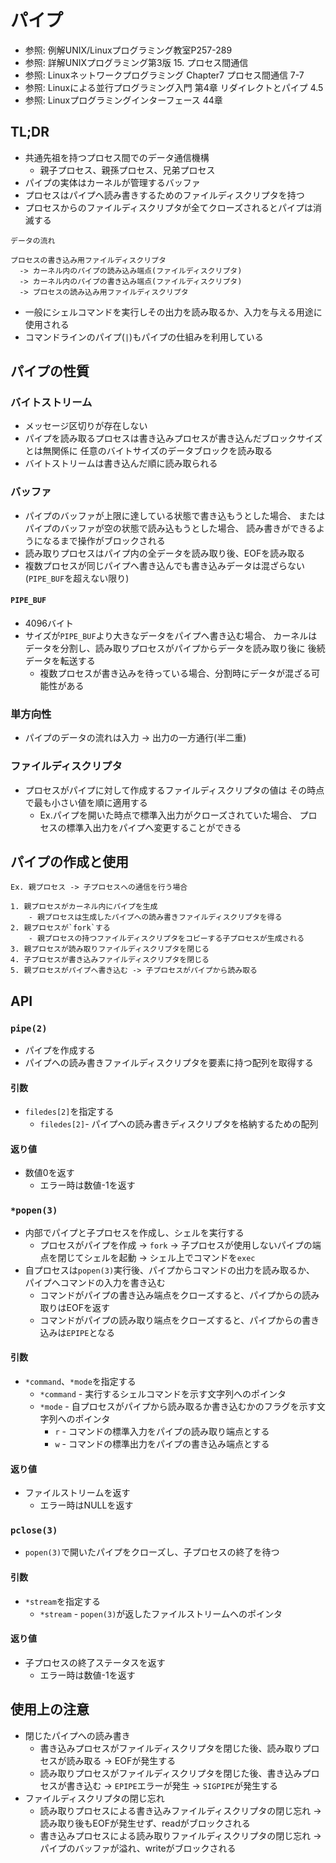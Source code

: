 # パイプ
- 参照: 例解UNIX/Linuxプログラミング教室P257-289
- 参照: 詳解UNIXプログラミング第3版 15. プロセス間通信
- 参照: Linuxネットワークプログラミング Chapter7 プロセス間通信 7-7
- 参照: Linuxによる並行プログラミング入門 第4章 リダイレクトとパイプ 4.5
- 参照: Linuxプログラミングインターフェース 44章

## TL;DR
- 共通先祖を持つプロセス間でのデータ通信機構
  - 親子プロセス、親孫プロセス、兄弟プロセス
- パイプの実体はカーネルが管理するバッファ
- プロセスはパイプへ読み書きするためのファイルディスクリプタを持つ
- プロセスからのファイルディスクリプタが全てクローズされるとパイプは消滅する

```
データの流れ

プロセスの書き込み用ファイルディスクリプタ
  -> カーネル内のパイプの読み込み端点(ファイルディスクリプタ)
  -> カーネル内のパイプの書き込み端点(ファイルディスクリプタ)
  -> プロセスの読み込み用ファイルディスクリプタ
```

- 一般にシェルコマンドを実行しその出力を読み取るか、入力を与える用途に使用される
- コマンドラインのパイプ(`|`)もパイプの仕組みを利用している

## パイプの性質
### バイトストリーム
- メッセージ区切りが存在しない
- パイプを読み取るプロセスは書き込みプロセスが書き込んだブロックサイズとは無関係に
  任意のバイトサイズのデータブロックを読み取る
- バイトストリームは書き込んだ順に読み取られる

### バッファ
- パイプのバッファが上限に達している状態で書き込もうとした場合、
  またはパイプのバッファが空の状態で読み込もうとした場合、
  読み書きができるようになるまで操作がブロックされる
- 読み取りプロセスはパイプ内の全データを読み取り後、EOFを読み取る
- 複数プロセスが同じパイプへ書き込んでも書き込みデータは混ざらない
  (`PIPE_BUF`を超えない限り)

#### `PIPE_BUF`
- 4096バイト
- サイズが`PIPE_BUF`より大きなデータをパイプへ書き込む場合、
  カーネルはデータを分割し、読み取りプロセスがパイプからデータを読み取り後に
  後続データを転送する
  - 複数プロセスが書き込みを待っている場合、分割時にデータが混ざる可能性がある

### 単方向性
- パイプのデータの流れは入力 -> 出力の一方通行(半二重)

### ファイルディスクリプタ
- プロセスがパイプに対して作成するファイルディスクリプタの値は
  その時点で最も小さい値を順に適用する
  - Ex.パイプを開いた時点で標準入出力がクローズされていた場合、
    プロセスの標準入出力をパイプへ変更することができる

## パイプの作成と使用
```
Ex. 親プロセス -> 子プロセスへの通信を行う場合

1. 親プロセスがカーネル内にパイプを生成
    - 親プロセスは生成したパイプへの読み書きファイルディスクリプタを得る
2. 親プロセスが`fork`する
    - 親プロセスの持つファイルディスクリプタをコピーする子プロセスが生成される
3. 親プロセスが読み取りファイルディスクリプタを閉じる
4. 子プロセスが書き込みファイルディスクリプタを閉じる
5. 親プロセスがパイプへ書き込む -> 子プロセスがパイプから読み取る
```

## API
### `pipe(2)`
- パイプを作成する
- パイプへの読み書きファイルディスクリプタを要素に持つ配列を取得する

#### 引数
- `filedes[2]`を指定する
  - `filedes[2]`- パイプへの読み書きディスクリプタを格納するための配列

#### 返り値
- 数値0を返す
  - エラー時は数値-1を返す

### `*popen(3)`
- 内部でパイプと子プロセスを作成し、シェルを実行する
  - プロセスがパイプを作成
    -> `fork`
    -> 子プロセスが使用しないパイプの端点を閉じてシェルを起動
    -> シェル上でコマンドを`exec`
- 自プロセスは`popen(3)`実行後、パイプからコマンドの出力を読み取るか、
  パイプへコマンドの入力を書き込む
  - コマンドがパイプの書き込み端点をクローズすると、パイプからの読み取りはEOFを返す
  - コマンドがパイプの読み取り端点をクローズすると、パイプからの書き込みは`EPIPE`となる

#### 引数
- `*command`、`*mode`を指定する
  - `*command` - 実行するシェルコマンドを示す文字列へのポインタ
  - `*mode` - 自プロセスがパイプから読み取るか書き込むかのフラグを示す文字列へのポインタ
    - `r` - コマンドの標準入力をパイプの読み取り端点とする
    - `w` - コマンドの標準出力をパイプの書き込み端点とする

#### 返り値
- ファイルストリームを返す
  - エラー時はNULLを返す

### `pclose(3)`
- `popen(3)`で開いたパイプをクローズし、子プロセスの終了を待つ

#### 引数
- `*stream`を指定する
  - `*stream` - `popen(3)`が返したファイルストリームへのポインタ

#### 返り値
- 子プロセスの終了ステータスを返す
  - エラー時は数値-1を返す

## 使用上の注意
- 閉じたパイプへの読み書き
  - 書き込みプロセスがファイルディスクリプタを閉じた後、読み取りプロセスが読み取る
    -> EOFが発生する
  - 読み取りプロセスがファイルディスクリプタを閉じた後、書き込みプロセスが書き込む
    -> `EPIPE`エラーが発生 -> `SIGPIPE`が発生する
- ファイルディスクリプタの閉じ忘れ
  - 読み取りプロセスによる書き込みファイルディスクリプタの閉じ忘れ
    -> 読み取り後もEOFが発生せず、readがブロックされる
  - 書き込みプロセスによる読み取りファイルディスクリプタの閉じ忘れ
    -> パイプのバッファが溢れ、writeがブロックされる
